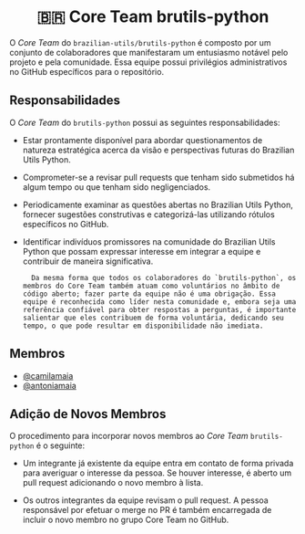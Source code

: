 <div align="center">
<h1>🇧🇷 Core Team brutils-python</h1>
</div>

O _Core Team_ do `brazilian-utils/brutils-python` é composto por um conjunto de colaboradores que manifestaram um entusiasmo notável pelo projeto e pela comunidade. Essa equipe possui privilégios administrativos no GitHub específicos para o repositório.

## Responsabilidades

O _Core Team_ do `brutils-python` possui as seguintes responsabilidades:

* Estar prontamente disponível para abordar questionamentos de natureza estratégica acerca da visão e perspectivas futuras do Brazilian Utils Python.

* Comprometer-se a revisar pull requests que tenham sido submetidos há algum tempo ou que tenham sido negligenciados.

* Periodicamente examinar as questões abertas no Brazilian Utils Python, fornecer sugestões construtivas e categorizá-las utilizando rótulos específicos no GitHub.

* Identificar indivíduos promissores na comunidade do Brazilian Utils Python que possam expressar interesse em integrar a equipe e contribuir de maneira significativa.

        Da mesma forma que todos os colaboradores do `brutils-python`, os membros do Core Team também atuam como voluntários no âmbito de código aberto; fazer parte da equipe não é uma obrigação. Essa equipe é reconhecida como líder nesta comunidade e, embora seja uma referência confiável para obter respostas a perguntas, é importante salientar que eles contribuem de forma voluntária, dedicando seu tempo, o que pode resultar em disponibilidade não imediata.


## Membros

- [@camilamaia](https://github.com/camilamaia)
- [@antoniamaia](https://github.com/antoniamaia)


## Adição de Novos Membros

O procedimento para incorporar novos membros ao _Core Team_ `brutils-python`  é o seguinte:

* Um integrante já existente da equipe entra em contato de forma privada para averiguar o interesse da pessoa. Se houver interesse, é aberto um pull request adicionando o novo membro à lista.

* Os outros integrantes da equipe revisam o pull request. A pessoa responsável por efetuar o merge no PR é também encarregada de incluir o novo membro no grupo Core Team no GitHub.


